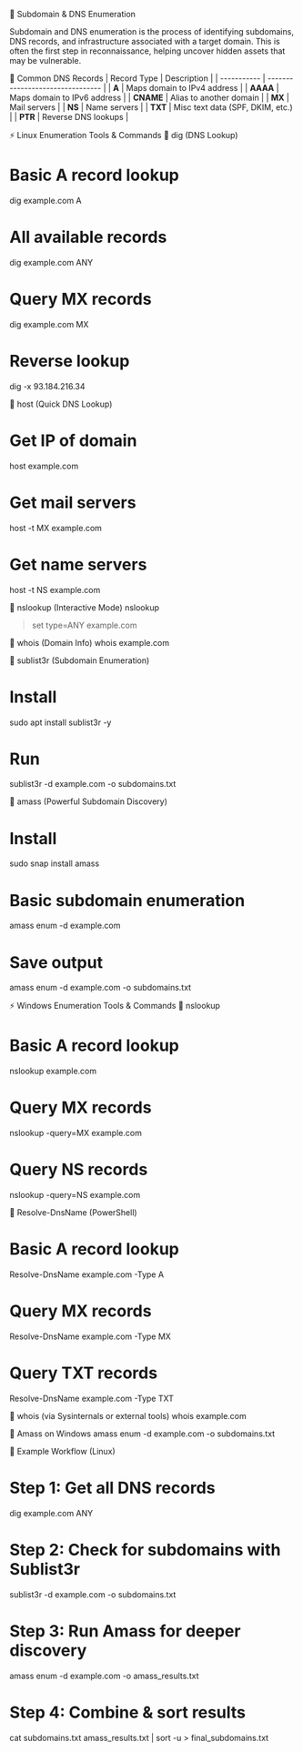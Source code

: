🔎 Subdomain & DNS Enumeration

Subdomain and DNS enumeration is the process of identifying subdomains, DNS records, and infrastructure associated with a target domain.
This is often the first step in reconnaissance, helping uncover hidden assets that may be vulnerable.

📌 Common DNS Records
| Record Type | Description                      |
| ----------- | -------------------------------- |
| **A**       | Maps domain to IPv4 address      |
| **AAAA**    | Maps domain to IPv6 address      |
| **CNAME**   | Alias to another domain          |
| **MX**      | Mail servers                     |
| **NS**      | Name servers                     |
| **TXT**     | Misc text data (SPF, DKIM, etc.) |
| **PTR**     | Reverse DNS lookups              |

⚡ Linux Enumeration Tools & Commands
🔹 dig (DNS Lookup)
# Basic A record lookup
dig example.com A

# All available records
dig example.com ANY

# Query MX records
dig example.com MX

# Reverse lookup
dig -x 93.184.216.34

🔹 host (Quick DNS Lookup)
# Get IP of domain
host example.com

# Get mail servers
host -t MX example.com

# Get name servers
host -t NS example.com

🔹 nslookup (Interactive Mode)
nslookup
> set type=ANY
> example.com

🔹 whois (Domain Info)
whois example.com

🔹 sublist3r (Subdomain Enumeration)
# Install
sudo apt install sublist3r -y

# Run
sublist3r -d example.com -o subdomains.txt

🔹 amass (Powerful Subdomain Discovery)
# Install
sudo snap install amass

# Basic subdomain enumeration
amass enum -d example.com

# Save output
amass enum -d example.com -o subdomains.txt

⚡ Windows Enumeration Tools & Commands
🔹 nslookup
# Basic A record lookup
nslookup example.com

# Query MX records
nslookup -query=MX example.com

# Query NS records
nslookup -query=NS example.com

🔹 Resolve-DnsName (PowerShell)
# Basic A record lookup
Resolve-DnsName example.com -Type A

# Query MX records
Resolve-DnsName example.com -Type MX

# Query TXT records
Resolve-DnsName example.com -Type TXT

🔹 whois (via Sysinternals or external tools)
whois example.com

🔹 Amass on Windows
amass enum -d example.com -o subdomains.txt

📂 Example Workflow (Linux)
# Step 1: Get all DNS records
dig example.com ANY

# Step 2: Check for subdomains with Sublist3r
sublist3r -d example.com -o subdomains.txt

# Step 3: Run Amass for deeper discovery
amass enum -d example.com -o amass_results.txt

# Step 4: Combine & sort results
cat subdomains.txt amass_results.txt | sort -u > final_subdomains.txt

